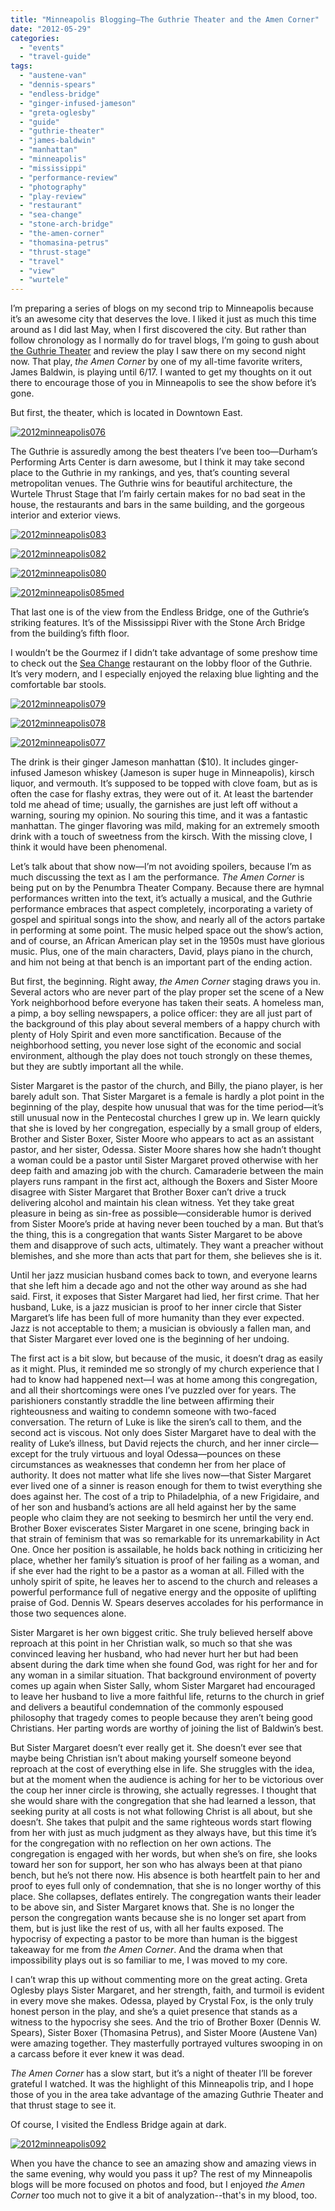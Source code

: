 ```yaml
---
title: "Minneapolis Blogging—The Guthrie Theater and the Amen Corner"
date: "2012-05-29"
categories:
  - "events"
  - "travel-guide"
tags:
  - "austene-van"
  - "dennis-spears"
  - "endless-bridge"
  - "ginger-infused-jameson"
  - "greta-oglesby"
  - "guide"
  - "guthrie-theater"
  - "james-baldwin"
  - "manhattan"
  - "minneapolis"
  - "mississippi"
  - "performance-review"
  - "photography"
  - "play-review"
  - "restaurant"
  - "sea-change"
  - "stone-arch-bridge"
  - "the-amen-corner"
  - "thomasina-petrus"
  - "thrust-stage"
  - "travel"
  - "view"
  - "wurtele"
---
```


I’m preparing a series of blogs on my second trip to Minneapolis because it’s an awesome city that deserves the love. I liked it just as much this time around as I did last May, when I first discovered the city. But rather than follow chronology as I normally do for travel blogs, I’m going to gush about [the Guthrie Theater](http://www.guthrietheater.org/) and review the play I saw there on my second night now. That play, _the Amen Corner_ by one of my all-time favorite writers, James Baldwin, is playing until 6/17. I wanted to get my thoughts on it out there to encourage those of you in Minneapolis to see the show before it’s gone.

But first, the theater, which is located in Downtown East.

[![](http://s3.amazonaws.com/thegourmez-wpmedia/2012/05/2012minneapolis076.jpg "2012minneapolis076")](http://s3.amazonaws.com/thegourmez-wpmedia/2012/05/2012minneapolis076.jpg)

The Guthrie is assuredly among the best theaters I’ve been too—Durham’s Performing Arts Center is darn awesome, but I think it may take second place to the Guthrie in my rankings, and yes, that’s counting several metropolitan venues. The Guthrie wins for beautiful architecture, the Wurtele Thrust Stage that I’m fairly certain makes for no bad seat in the house, the restaurants and bars in the same building, and the gorgeous interior and exterior views.

[![](http://s3.amazonaws.com/thegourmez-wpmedia/2012/05/2012minneapolis083.jpg "2012minneapolis083")](http://s3.amazonaws.com/thegourmez-wpmedia/2012/05/2012minneapolis083.jpg)

[![](http://s3.amazonaws.com/thegourmez-wpmedia/2012/05/2012minneapolis082.jpg "2012minneapolis082")](http://s3.amazonaws.com/thegourmez-wpmedia/2012/05/2012minneapolis082.jpg)




<div class="caption">

[![](http://s3.amazonaws.com/thegourmez-wpmedia/2012/05/2012minneapolis080.jpg "2012minneapolis080")](http://s3.amazonaws.com/thegourmez-wpmedia/2012/05/2012minneapolis080.jpg)</div>





<div class="caption">

[![](http://s3.amazonaws.com/thegourmez-wpmedia/2012/05/2012minneapolis085med-1024x229.jpg "2012minneapolis085med")](http://s3.amazonaws.com/thegourmez-wpmedia/2012/05/2012minneapolis085med.jpg)</div>


That last one is of the view from the Endless Bridge, one of the Guthrie’s striking features. It’s of the Mississippi River with the Stone Arch Bridge from the building’s fifth floor.

I wouldn’t be the Gourmez if I didn’t take advantage of some preshow time to check out the [Sea Change](http://seachangempls.com/) restaurant on the lobby floor of the Guthrie. It’s very modern, and I especially enjoyed the relaxing blue lighting and the comfortable bar stools.

[![](http://s3.amazonaws.com/thegourmez-wpmedia/2012/05/2012minneapolis079.jpg "2012minneapolis079")](http://s3.amazonaws.com/thegourmez-wpmedia/2012/05/2012minneapolis079.jpg)

[![](http://s3.amazonaws.com/thegourmez-wpmedia/2012/05/2012minneapolis078.jpg "2012minneapolis078")](http://s3.amazonaws.com/thegourmez-wpmedia/2012/05/2012minneapolis078.jpg)

[![](http://s3.amazonaws.com/thegourmez-wpmedia/2012/05/2012minneapolis077.jpg "2012minneapolis077")](http://s3.amazonaws.com/thegourmez-wpmedia/2012/05/2012minneapolis077.jpg)

The drink is their ginger Jameson manhattan ($10). It includes ginger-infused Jameson whiskey (Jameson is super huge in Minneapolis), kirsch liquor, and vermouth. It’s supposed to be topped with clove foam, but as is often the case for flashy extras, they were out of it. At least the bartender told me ahead of time; usually, the garnishes are just left off without a warning, souring my opinion. No souring this time, and it was a fantastic manhattan. The ginger flavoring was mild, making for an extremely smooth drink with a touch of sweetness from the kirsch. With the missing clove, I think it would have been phenomenal.

Let’s talk about that show now—I’m not avoiding spoilers, because I’m as much discussing the text as I am the performance. _The Amen Corner_ is being put on by the Penumbra Theater Company. Because there are hymnal performances written into the text, it’s actually a musical, and the Guthrie performance embraces that aspect completely, incorporating a variety of gospel and spiritual songs into the show, and nearly all of the actors partake in performing at some point. The music helped space out the show’s action, and of course, an African American play set in the 1950s must have glorious music. Plus, one of the main characters, David, plays piano in the church, and him not being at that bench is an important part of the ending action.

But first, the beginning. Right away, _the Amen Corner_ staging draws you in. Several actors who are never part of the play proper set the scene of a New York neighborhood before everyone has taken their seats. A homeless man, a pimp, a boy selling newspapers, a police officer: they are all just part of the background of this play about several members of a happy church with plenty of Holy Spirit and even more sanctification. Because of the neighborhood setting, you never lose sight of the economic and social environment, although the play does not touch strongly on these themes, but they are subtly important all the while.

Sister Margaret is the pastor of the church, and Billy, the piano player, is her barely adult son. That Sister Margaret is a female is hardly a plot point in the beginning of the play, despite how unusual that was for the time period—it’s still unusual now in the Pentecostal churches I grew up in. We learn quickly that she is loved by her congregation, especially by a small group of elders, Brother and Sister Boxer, Sister Moore who appears to act as an assistant pastor, and her sister, Odessa. Sister Moore shares how she hadn’t thought a woman could be a pastor until Sister Margaret proved otherwise with her deep faith and amazing job with the church. Camaraderie between the main players runs rampant in the first act, although the Boxers and Sister Moore disagree with Sister Margaret that Brother Boxer can’t drive a truck delivering alcohol and maintain his clean witness. Yet they take great pleasure in being as sin-free as possible—considerable humor is derived from Sister Moore’s pride at having never been touched by a man. But that’s the thing, this is a congregation that wants Sister Margaret to be above them and disapprove of such acts, ultimately. They want a preacher without blemishes, and she more than acts that part for them, she believes she is it.

Until her jazz musician husband comes back to town, and everyone learns that she left him a decade ago and not the other way around as she had said. First, it exposes that Sister Margaret had lied, her first crime. That her husband, Luke, is a jazz musician is proof to her inner circle that Sister Margaret’s life has been full of more humanity than they ever expected. Jazz is not acceptable to them; a musician is obviously a fallen man, and that Sister Margaret ever loved one is the beginning of her undoing.

The first act is a bit slow, but because of the music, it doesn’t drag as easily as it might. Plus, it reminded me so strongly of my church experience that I had to know had happened next—I was at home among this congregation, and all their shortcomings were ones I’ve puzzled over for years. The parishioners constantly straddle the line between affirming their righteousness and waiting to condemn someone with two-faced conversation. The return of Luke is like the siren’s call to them, and the second act is viscous. Not only does Sister Margaret have to deal with the reality of Luke’s illness, but David rejects the church, and her inner circle—except for the truly virtuous and loyal Odessa—pounces on these circumstances as weaknesses that condemn her from her place of authority. It does not matter what life she lives now—that Sister Margaret ever lived one of a sinner is reason enough for them to twist everything she does against her. The cost of a trip to Philadelphia, of a new Frigidaire, and of her son and husband’s actions are all held against her by the same people who claim they are not seeking to besmirch her until the very end. Brother Boxer eviscerates Sister Margaret in one scene, bringing back in that strain of feminism that was so remarkable for its unremarkability in Act One. Once her position is assailable, he holds back nothing in criticizing her place, whether her family’s situation is proof of her failing as a woman, and if she ever had the right to be a pastor as a woman at all. Filled with the unholy spirit of spite, he leaves her to ascend to the church and releases a powerful performance full of negative energy and the opposite of uplifting praise of God. Dennis W. Spears deserves accolades for his performance in those two sequences alone.

Sister Margaret is her own biggest critic. She truly believed herself above reproach at this point in her Christian walk, so much so that she was convinced leaving her husband, who had never hurt her but had been absent during the dark time when she found God, was right for her and for any woman in a similar situation. That background environment of poverty comes up again when Sister Sally, whom Sister Margaret had encouraged to leave her husband to live a more faithful life, returns to the church in grief and delivers a beautiful condemnation of the commonly espoused philosophy that tragedy comes to people because they aren’t being good Christians. Her parting words are worthy of joining the list of Baldwin’s best.

But Sister Margaret doesn’t ever really get it. She doesn’t ever see that maybe being Christian isn’t about making yourself someone beyond reproach at the cost of everything else in life. She struggles with the idea, but at the moment when the audience is aching for her to be victorious over the coup her inner circle is throwing, she actually regresses. I thought that she would share with the congregation that she had learned a lesson, that seeking purity at all costs is not what following Christ is all about, but she doesn’t. She takes that pulpit and the same righteous words start flowing from her with just as much judgment as they always have, but this time it’s for the congregation with no reflection on her own actions. The congregation is engaged with her words, but when she’s on fire, she looks toward her son for support, her son who has always been at that piano bench, but he’s not there now. His absence is both heartfelt pain to her and proof to eyes full only of condemnation, that she is no longer worthy of this place. She collapses, deflates entirely. The congregation wants their leader to be above sin, and Sister Margaret knows that. She is no longer the person the congregation wants because she is no longer set apart from them, but is just like the rest of us, with all her faults exposed. The hypocrisy of expecting a pastor to be more than human is the biggest takeaway for me from _the Amen Corner_. And the drama when that impossibility plays out is so familiar to me, I was moved to my core.

I can’t wrap this up without commenting more on the great acting. Greta Oglesby plays Sister Margaret, and her strength, faith, and turmoil is evident in every move she makes. Odessa, played by Crystal Fox, is the only truly honest person in the play, and she’s a quiet presence that stands as a witness to the hypocrisy she sees. And the trio of Brother Boxer (Dennis W. Spears), Sister Boxer (Thomasina Petrus), and Sister Moore (Austene Van) were amazing together. They masterfully portrayed vultures swooping in on a carcass before it ever knew it was dead.

_The Amen Corner_ has a slow start, but it’s a night of theater I’ll be forever grateful I watched. It was the highlight of this Minneapolis trip, and I hope those of you in the area take advantage of the amazing Guthrie Theater and that thrust stage to see it.

Of course, I visited the Endless Bridge again at dark.

[![](http://s3.amazonaws.com/thegourmez-wpmedia/2012/05/2012minneapolis092.jpg "2012minneapolis092")](http://s3.amazonaws.com/thegourmez-wpmedia/2012/05/2012minneapolis092.jpg)

When you have the chance to see an amazing show and amazing views in the same evening, why would you pass it up? The rest of my Minneapolis blogs will be more focused on photos and food, but I enjoyed _the Amen Corner_ too much not to give it a bit of analyzation--that's in my blood, too.
